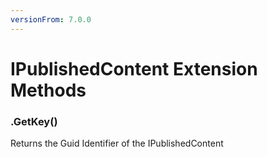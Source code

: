 ```yaml
---
versionFrom: 7.0.0
---
```


# IPublishedContent Extension Methods

### .GetKey()
Returns the Guid Identifier of the IPublishedContent